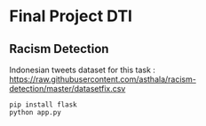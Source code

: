 # Final Project DTI

## Racism Detection

Indonesian tweets dataset for this task : 
https://raw.githubusercontent.com/asthala/racism-detection/master/datasetfix.csv

`pip install flask` <br>
`python app.py`
